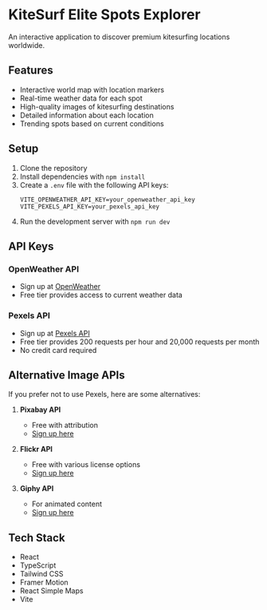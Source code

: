 # KiteSurf Elite Spots Explorer

An interactive application to discover premium kitesurfing locations worldwide.

## Features

- Interactive world map with location markers
- Real-time weather data for each spot
- High-quality images of kitesurfing destinations
- Detailed information about each location
- Trending spots based on current conditions

## Setup

1. Clone the repository
2. Install dependencies with `npm install`
3. Create a `.env` file with the following API keys:
   ```
   VITE_OPENWEATHER_API_KEY=your_openweather_api_key
   VITE_PEXELS_API_KEY=your_pexels_api_key
   ```
4. Run the development server with `npm run dev`

## API Keys

### OpenWeather API
- Sign up at [OpenWeather](https://openweathermap.org/api)
- Free tier provides access to current weather data

### Pexels API
- Sign up at [Pexels API](https://www.pexels.com/api/)
- Free tier provides 200 requests per hour and 20,000 requests per month
- No credit card required

## Alternative Image APIs

If you prefer not to use Pexels, here are some alternatives:

1. **Pixabay API**
   - Free with attribution
   - [Sign up here](https://pixabay.com/api/docs/)

2. **Flickr API**
   - Free with various license options
   - [Sign up here](https://www.flickr.com/services/api/)

3. **Giphy API**
   - For animated content
   - [Sign up here](https://developers.giphy.com/)

## Tech Stack

- React
- TypeScript
- Tailwind CSS
- Framer Motion
- React Simple Maps
- Vite
